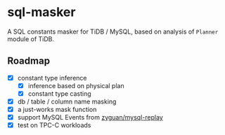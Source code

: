 # sql-masker

A SQL constants masker for TiDB / MySQL, based on analysis of `Planner` module of TiDB.

## Roadmap

- [x] constant type inference
  - [x] inference based on physical plan
  - [x] constant type casting
- [x] db / table / column name masking
- [x] a just-works mask function
- [x] support MySQL Events from [zyguan/mysql-replay](https://github.com/zyguan/mysql-replay)
- [x] test on TPC-C workloads
